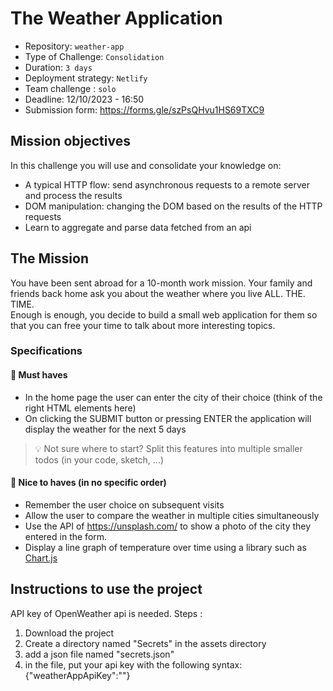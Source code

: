 # The Weather Application

-   Repository: `weather-app`
-   Type of Challenge: `Consolidation`
-   Duration: `3 days`
-   Deployment strategy: `Netlify`
-   Team challenge : `solo`
-   Deadline: 12/10/2023 - 16:50
-   Submission form: https://forms.gle/szPsQHvu1HS69TXC9

## Mission objectives

In this challenge you will use and consolidate your knowledge on:

-   A typical HTTP flow: send asynchronous requests to a remote server and process the results
-   DOM manipulation: changing the DOM based on the results of the HTTP requests
-   Learn to aggregate and parse data fetched from an api

## The Mission

You have been sent abroad for a 10-month work mission. Your family and friends back home ask you about the weather where you live ALL. THE. TIME.  
Enough is enough, you decide to build a small web application for them so that you can free your time to talk about more interesting topics.

### Specifications

#### 🌱 Must haves

-   In the home page the user can enter the city of their choice (think of the right HTML elements here)
-   On clicking the SUBMIT button or pressing ENTER the application will display the weather for the next 5 days

> 💡 Not sure where to start? Split this features into multiple smaller todos (in your code, sketch, ...)

#### 🌼 Nice to haves (in no specific order)

-   Remember the user choice on subsequent visits
-   Allow the user to compare the weather in multiple cities simultaneously
-   Use the API of https://unsplash.com/ to show a photo of the city they entered in the form.
-   Display a line graph of temperature over time using a library such as [Chart.js](https://www.chartjs.org)

## Instructions to use the project

API key of OpenWeather api is needed.
Steps : 
1. Download the project
2. Create a directory named "Secrets" in the assets directory
3. add a json file named "secrets.json"
4. in the file, put your api key with the following syntax:
   {"weatherAppApiKey":"<The Key Here>"}
